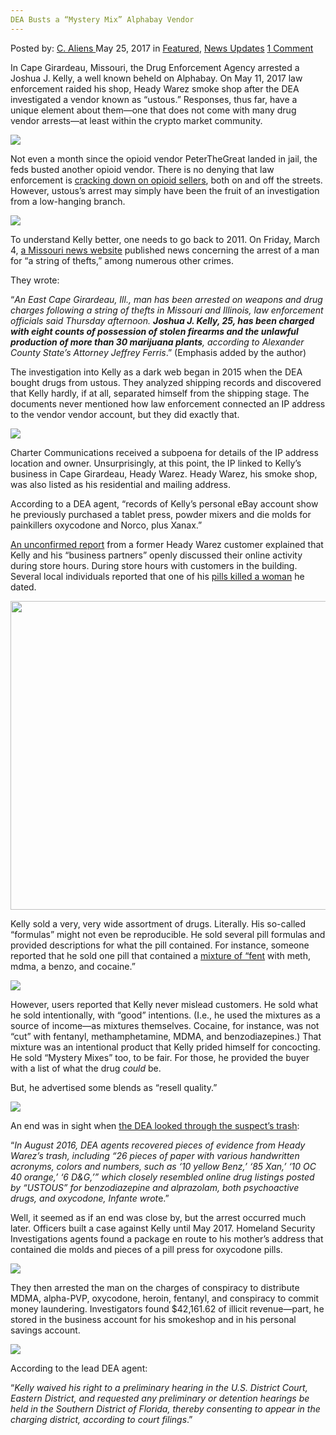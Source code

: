 ```yaml
---
DEA Busts a “Mystery Mix” Alphabay Vendor
---
```

<article class="post-listing post-20102 post type-post status-publish format-standard has-post-thumbnail hentry category-deepdot-news category-news-updates tag-alphabay tag-busts tag-dea tag-mix tag-mystery tag-vendor">
    <div class="post-inner">
        <span>Posted by: <a href="https://www.deepdotweb.com/author/caliens/" title="">C. Aliens </a></span>
    <span>May 25, 2017</span>
    <span>in <a href="https://www.deepdotweb.com/category/deepdot-news/" rel="category tag">Featured</a>, <a href="https://www.deepdotweb.com/category/news-updates/" rel="category tag">News Updates</a></span>
    <span><a href="https://www.deepdotweb.com/2017/05/25/dea-busts-mystery-mix-alphabay-vendor/#comments">1 Comment</a></span>
    </p>
    <div class="clear"></div>
    <div class="entry">
    <p>In Cape Girardeau, Missouri, the Drug Enforcement Agency arrested a Joshua J. Kelly, a well known beheld on Alphabay. On May 11, 2017 law enforcement raided his shop, Heady Warez smoke shop after the DEA investigated a vendor known as “ustous.” Responses, thus far, have a unique element about them—one that does not come with many drug vendor arrests—at least within the crypto market community.</p>
    <p><img class="wp-image-20107 aligncenter" src="https://www.deepdotweb.com/wp-content/uploads/2017/05/word-image-113.jpeg" srcset="https://www.deepdotweb.com/wp-content/uploads/2017/05/word-image-113.jpeg 660w, https://www.deepdotweb.com/wp-content/uploads/2017/05/word-image-113-300x136.jpeg 300w, https://www.deepdotweb.com/wp-content/uploads/2017/05/word-image-113-272x125.jpeg 272w" sizes="(max-width: 660px) 100vw, 660px"/></p>
    <p>Not even a month since the opioid vendor PeterTheGreat landed in jail, the feds busted another opioid vendor. There is no denying that law enforcement is <a href="https://www.deepdotweb.com/tag/heroin">cracking down on opioid sellers</a>, both on and off the streets. However, ustous’s arrest may simply have been the fruit of an investigation from a low-hanging branch.</p>
    <p><img class="wp-image-20108 aligncenter" src="https://www.deepdotweb.com/wp-content/uploads/2017/05/word-image-114.jpeg" srcset="https://www.deepdotweb.com/wp-content/uploads/2017/05/word-image-114.jpeg 850w, https://www.deepdotweb.com/wp-content/uploads/2017/05/word-image-114-300x176.jpeg 300w" sizes="(max-width: 850px) 100vw, 850px"/></p>
    <p>To understand Kelly better, one needs to go back to 2011. On Friday, March 4, <a href="http://www.semissourian.com/story/1707828.html">a Missouri news website</a> published news concerning the arrest of a man for “a string of thefts,” among numerous other crimes.</p>
    <p>They wrote:</p>
    <p>“<em>An East Cape Girardeau, Ill., man has been arrested on weapons and drug charges following a string of thefts in Missouri and Illinois, law enforcement officials said Thursday afternoon. </em><strong><em>Joshua J. Kelly, 25, has been charged with eight counts of possession of stolen firearms and the unlawful production of more than 30 marijuana plants</em></strong><em>, according to Alexander County State&#8217;s Attorney Jeffrey Ferris</em>.” (Emphasis added by the author)</p>
    <p>The investigation into Kelly as a dark web began in 2015 when the DEA bought drugs from ustous. They analyzed shipping records and discovered that Kelly hardly, if at all, separated himself from the shipping stage. The documents never mentioned how law enforcement connected an IP address to the vendor vendor account, but they did exactly that.</p>
    <p><img class="wp-image-20109 aligncenter" src="https://www.deepdotweb.com/wp-content/uploads/2017/05/word-image-115.jpeg" srcset="https://www.deepdotweb.com/wp-content/uploads/2017/05/word-image-115.jpeg 808w, https://www.deepdotweb.com/wp-content/uploads/2017/05/word-image-115-300x223.jpeg 300w" sizes="(max-width: 808px) 100vw, 808px"/></p>
    <p>Charter Communications received a subpoena for details of the IP address location and owner. Unsurprisingly, at this point, the IP linked to Kelly’s business in Cape Girardeau, Heady Warez. Heady Warez, his smoke shop, was also listed as his residential and mailing address.</p>
    <p>According to a DEA agent, “records of Kelly’s personal eBay account show he previously purchased a tablet press, powder mixers and die molds for painkillers oxycodone and Norco, plus Xanax.”</p>
    <p><a href="https://www.reddit.com/r/DarkNetMarkets/comments/6ahxed/comment/dhf63n9">An unconfirmed report</a> from a former Heady Warez customer explained that Kelly and his “business partners” openly discussed their online activity during store hours. During store hours with customers in the building. Several local individuals reported that one of his <a href="https://www.deepdotweb.com/tag/overdose/">pills killed a woman</a> he dated.</p>
    <p><img class="wp-image-20110 aligncenter" src="https://www.deepdotweb.com/wp-content/uploads/2017/05/word-image-116.jpeg" width="659" height="494" srcset="https://www.deepdotweb.com/wp-content/uploads/2017/05/word-image-116.jpeg 800w, https://www.deepdotweb.com/wp-content/uploads/2017/05/word-image-116-300x225.jpeg 300w" sizes="(max-width: 659px) 100vw, 659px"/></p>
    <p>Kelly sold a very, very wide assortment of drugs. Literally. His so-called “formulas” might not even be reproducible. He sold several pill formulas and provided descriptions for what the pill contained. For instance, someone reported that he sold one pill that contained a <a href="https://www.deepdotweb.com/tag/fentanyl">mixture of “fent</a> with meth, mdma, a benzo, and cocaine.”</p>
    <p><img class="wp-image-20111 aligncenter" src="https://www.deepdotweb.com/wp-content/uploads/2017/05/word-image-117.jpeg" srcset="https://www.deepdotweb.com/wp-content/uploads/2017/05/word-image-117.jpeg 800w, https://www.deepdotweb.com/wp-content/uploads/2017/05/word-image-117-300x126.jpeg 300w" sizes="(max-width: 800px) 100vw, 800px"/></p>
    <p>However, users reported that Kelly never mislead customers. He sold what he sold intentionally, with “good” intentions. (I.e., he used the mixtures as a source of income—as mixtures themselves. Cocaine, for instance, was not “cut” with fentanyl, methamphetamine, MDMA, and benzodiazepines.) That mixture was an intentional product that Kelly prided himself for concocting. He sold “Mystery Mixes” too, to be fair. For those, he provided the buyer with a list of what the drug <em>could</em> be.</p>
    <p>But, he advertised some blends as “resell quality.”</p>
    <p><img class="wp-image-20112 aligncenter" src="https://www.deepdotweb.com/wp-content/uploads/2017/05/word-image-118.jpeg" srcset="https://www.deepdotweb.com/wp-content/uploads/2017/05/word-image-118.jpeg 660w, https://www.deepdotweb.com/wp-content/uploads/2017/05/word-image-118-300x136.jpeg 300w, https://www.deepdotweb.com/wp-content/uploads/2017/05/word-image-118-272x125.jpeg 272w" sizes="(max-width: 660px) 100vw, 660px"/></p>
    <p>An end was in sight when <a href="http://www.semissourian.com/story/2411102.html">the DEA looked through the suspect’s trash</a>:</p>
    <p>“<em>In August 2016, DEA agents recovered pieces of evidence from Heady Warez’s trash, including “26 pieces of paper with various handwritten acronyms, colors and numbers, such as ‘10 yellow Benz,’ ‘85 Xan,’ ‘10 OC 40 orange,’ ‘6 D&amp;G,’” which closely resembled online drug listings posted by “USTOUS” for benzodiazepine and alprazolam, both psychoactive drugs, and oxycodone, Infante wrot</em>e.”</p>
    <p>Well, it seemed as if an end was close by, but the arrest occurred much later. Officers built a case against Kelly until May 2017. Homeland Security Investigations agents found a package en route to his mother&#8217;s address that contained die molds and pieces of a pill press for oxycodone pills.</p>
    <p><img class="wp-image-20113 aligncenter" src="https://www.deepdotweb.com/wp-content/uploads/2017/05/word-image-119.jpeg" srcset="https://www.deepdotweb.com/wp-content/uploads/2017/05/word-image-119.jpeg 808w, https://www.deepdotweb.com/wp-content/uploads/2017/05/word-image-119-300x116.jpeg 300w" sizes="(max-width: 808px) 100vw, 808px"/></p>
    <p>They then arrested the man on the charges of conspiracy to distribute MDMA, alpha-PVP, oxycodone, heroin, fentanyl, and conspiracy to commit money laundering. Investigators found $42,161.62 of illicit revenue—part, he stored in the business account for his smokeshop and in his personal savings account.</p>
    <p><img class="wp-image-20114 aligncenter" src="https://www.deepdotweb.com/wp-content/uploads/2017/05/word-image-120.jpeg" srcset="https://www.deepdotweb.com/wp-content/uploads/2017/05/word-image-120.jpeg 800w, https://www.deepdotweb.com/wp-content/uploads/2017/05/word-image-120-300x116.jpeg 300w" sizes="(max-width: 800px) 100vw, 800px"/></p>
    <p>According to the lead DEA agent:</p>
    <p>“<em>Kelly waived his right to a preliminary hearing in the U.S. District Court, Eastern District, and requested any preliminary or detention hearings be held in the Southern District of Florida, thereby consenting to appear in the charging district, according to court filings</em>.”</p>
    </div>
    <span style="display:none"><a href="https://www.deepdotweb.com/tag/alphabay/" rel="tag">alphabay</a> <a href="https://www.deepdotweb.com/tag/busts/" rel="tag">busts</a> <a href="https://www.deepdotweb.com/tag/dea/" rel="tag">dea</a> <a href="https://www.deepdotweb.com/tag/mix/" rel="tag">mix</a> <a href="https://www.deepdotweb.com/tag/mystery/" rel="tag">mystery</a> <a href="https://www.deepdotweb.com/tag/vendor/" rel="tag">vendor</a></span> <span style="display:none" class="updated">2017-05-25</span>
    <div style="display:none" class="vcard author" itemprop="author" itemscope itemtype="http://schema.org/Person"><strong class="fn" itemprop="name"><a href="https://www.deepdotweb.com/author/caliens/" title="Posts by C. Aliens" rel="author">C. Aliens</a></strong></div>
    </div>
</article>

